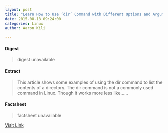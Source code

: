 ```yaml
---
layout: post
title: "Learn How to Use ‘dir’ Command with Different Options and Arguments in Linux"
date: 2015-08-18 09:24:00
categories: Linux
author: Aaron Kili

---
```



#### Digest
>digest unavailable

#### Extract
>This article shows some examples of using the dir command to list the contents of a directory. The dir command is not a commonly used command in Linux. Though it works more less like&#46;&#46;&#46;...

#### Factsheet
>factsheet unavailable

[Visit Link](http://www.tecmint.com/linux-dir-command-usage-with-examples/)


